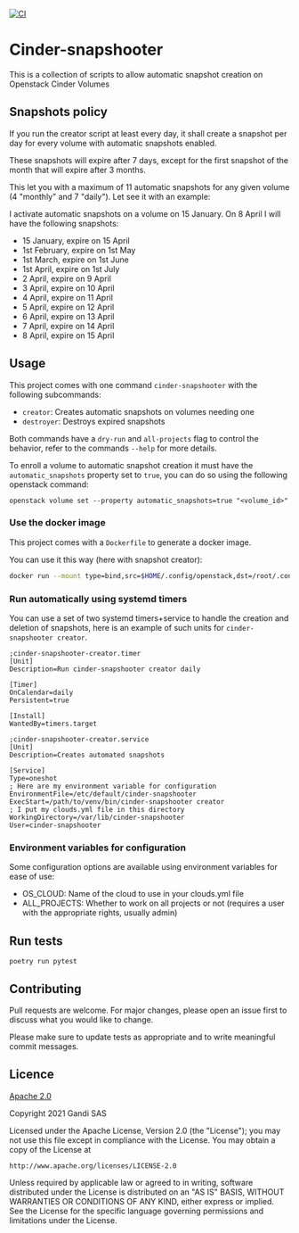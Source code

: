 [![CI](https://github.com/diconico07/cinder-snapshooter/actions/workflows/CI.yml/badge.svg?event=push)](https://github.com/diconico07/cinder-snapshooter/actions/workflows/CI.yml)
# Cinder-snapshooter
This is a collection of scripts to allow automatic snapshot creation on Openstack Cinder Volumes

## Snapshots policy
If you run the creator script at least every day, it shall create a snapshot per day for every volume with automatic
snapshots enabled.

These snapshots will expire after 7 days, except for the first snapshot of the month that will expire after 3 months.

This let you with a maximum of 11 automatic snapshots for any given volume (4 "monthly" and 7 "daily"). Let see it with
an example:

I activate automatic snapshots on a volume on 15 January. On 8 April I will have the following snapshots:
 - 15 January, expire on 15 April
 - 1st February, expire on 1st May
 - 1st March, expire on 1st June
 - 1st April, expire on 1st July
 - 2 April, expire on 9 April
 - 3 April, expire on 10 April
 - 4 April, expire on 11 April
 - 5 April, expire on 12 April
 - 6 April, expire on 13 April
 - 7 April, expire on 14 April
 - 8 April, expire on 15 April

## Usage
This project comes with one command `cinder-snapshooter` with the following subcommands:
 
 * `creator`: Creates automatic snapshots on volumes needing one
 * `destroyer`: Destroys expired snapshots
 
Both commands have a `dry-run` and `all-projects` flag to control the behavior, refer
to the commands `--help` for more details.

To enroll a volume to automatic snapshot creation it must have the `automatic_snapshots` property set to `true`,
you can do so using the following openstack command:
```commandline
openstack volume set --property automatic_snapshots=true "<volume_id>"
```

### Use the docker image
This project comes with a `Dockerfile` to generate a docker image. 

You can use it this way (here with snapshot creator):
```sh
docker run --mount type=bind,src=$HOME/.config/openstack,dst=/root/.config/openstack -e OS_CLOUD=gandi ghcr.io/diconico07/cinder-snapshooter:latest creator
```

### Run automatically using systemd timers
You can use a set of two systemd timers+service to handle the creation and deletion of snapshots, here is an example
of such units for `cinder-snapshooter creator`.

```unit file (systemd)
;cinder-snapshooter-creator.timer
[Unit]
Description=Run cinder-snapshooter creator daily

[Timer]
OnCalendar=daily
Persistent=true

[Install]
WantedBy=timers.target
```

```unit file (systemd)
;cinder-snapshooter-creator.service
[Unit]
Description=Creates automated snapshots

[Service]
Type=oneshot
; Here are my environment variable for configuration
EnvironmentFile=/etc/default/cinder-snapshooter
ExecStart=/path/to/venv/bin/cinder-snapshooter creator
; I put my clouds.yml file in this directory
WorkingDirectory=/var/lib/cinder-snapshooter
User=cinder-snapshooter
```

### Environment variables for configuration

Some configuration options are available using environment variables for ease of use:

 * OS_CLOUD: Name of the cloud to use in your clouds.yml file
 * ALL_PROJECTS: Whether to work on all projects or not (requires a user with the appropriate rights, usually admin)
 

## Run tests

```commandline
poetry run pytest
```

## Contributing
Pull requests are welcome. For major changes, please open an issue first to discuss what you would like to change.

Please make sure to update tests as appropriate and to write meaningful commit messages.

## Licence
[Apache 2.0](https://choosealicense.com/licenses/apache-2.0/)

Copyright 2021 Gandi SAS

Licensed under the Apache License, Version 2.0 (the "License");
you may not use this file except in compliance with the License.
You may obtain a copy of the License at

    http://www.apache.org/licenses/LICENSE-2.0

Unless required by applicable law or agreed to in writing, software
distributed under the License is distributed on an "AS IS" BASIS,
WITHOUT WARRANTIES OR CONDITIONS OF ANY KIND, either express or implied.
See the License for the specific language governing permissions and
limitations under the License.